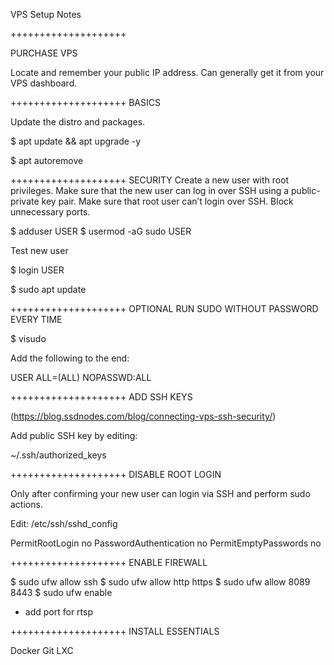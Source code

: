 VPS Setup Notes

++++++++++++++++++++

PURCHASE VPS

Locate and remember your public IP address.
Can generally get it from your VPS dashboard.

++++++++++++++++++++
BASICS

Update the distro and packages.

$ apt update && apt upgrade -y

$ apt autoremove

++++++++++++++++++++
SECURITY
Create a new user with root privileges.
Make sure that the new user can log in over SSH using a public-private key pair.
Make sure that root user can’t login over SSH.
Block unnecessary ports.

$ adduser USER
$ usermod -aG sudo USER

Test new user

$ login USER

$ sudo apt update

++++++++++++++++++++
OPTIONAL RUN SUDO WITHOUT PASSWORD EVERY TIME

$ visudo

Add the following to the end:

USER ALL=(ALL) NOPASSWD:ALL

++++++++++++++++++++
ADD SSH KEYS

(https://blog.ssdnodes.com/blog/connecting-vps-ssh-security/)

Add public SSH key by editing:

~/.ssh/authorized_keys

++++++++++++++++++++
DISABLE ROOT LOGIN

Only after confirming your new user can login via SSH and perform sudo actions.

Edit:  /etc/ssh/sshd_config

PermitRootLogin no
PasswordAuthentication no
PermitEmptyPasswords no

++++++++++++++++++++
ENABLE FIREWALL

$ sudo ufw allow ssh
$ sudo ufw allow http https
$ sudo ufw allow 8089 8443
$ sudo ufw enable

* add port for rtsp

++++++++++++++++++++
INSTALL ESSENTIALS

Docker
Git
LXC
